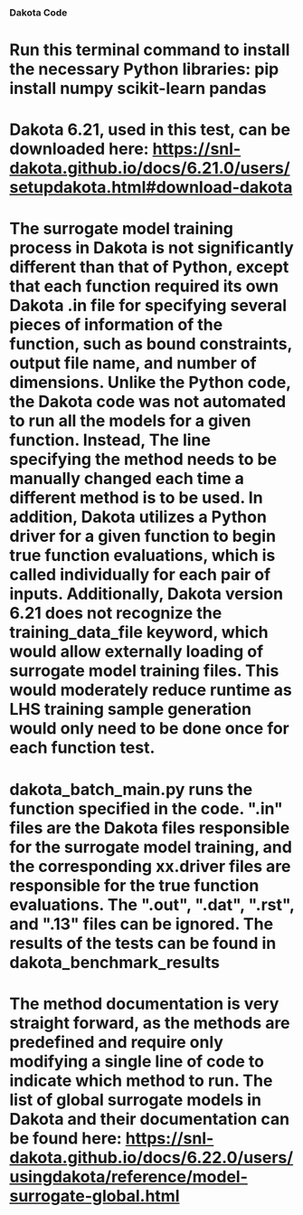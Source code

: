### Dakota Code

# Run this terminal command to install the necessary Python libraries: pip install numpy scikit-learn pandas

# Dakota 6.21, used in this test, can be downloaded here: https://snl-dakota.github.io/docs/6.21.0/users/setupdakota.html#download-dakota

# The surrogate model training process in Dakota is not significantly different than that of Python, except that each function required its own Dakota .in file for specifying several pieces of information of the function, such as bound constraints, output file name, and number of dimensions. Unlike the Python code, the Dakota code was not automated to run all the models for a given function. Instead, The line specifying the method needs to be manually changed each time a different method is to be used. In addition, Dakota utilizes a Python driver for a given function to begin true function evaluations, which is called individually for each pair of inputs. Additionally, Dakota version 6.21 does not recognize the training_data_file keyword, which would allow externally loading of surrogate model training files. This would moderately reduce runtime as LHS training sample generation would only need to be done once for each function test.

# dakota_batch_main.py runs the function specified in the code. ".in" files are the Dakota files responsible for the surrogate model training, and the corresponding xx.driver files are responsible for the true function evaluations. The ".out", ".dat", ".rst", and ".13" files can be ignored. The results of the tests can be found in dakota_benchmark_results

# The method documentation is very straight forward, as the methods are predefined and require only modifying a single line of code to indicate which method to run. The list of global surrogate models in Dakota and their documentation can be found here: https://snl-dakota.github.io/docs/6.22.0/users/usingdakota/reference/model-surrogate-global.html

